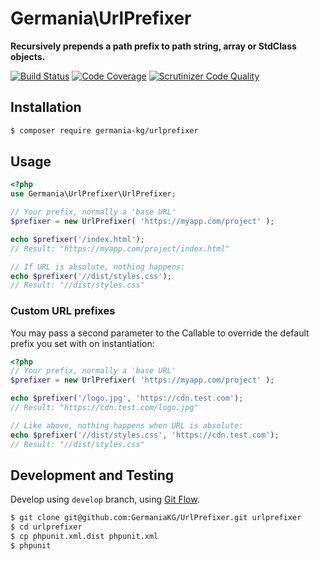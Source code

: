 # Germania\UrlPrefixer

**Recursively prepends a path prefix to path string, array or StdClass objects.**

[![Build Status](https://travis-ci.org/GermaniaKG/UrlPrefixer?branch=master)](https://travis-ci.org/GermaniaKG/UrlPrefixer)
[![Code Coverage](https://scrutinizer-ci.com/g/GermaniaKG/UrlPrefixer/badges/coverage.png?b=master)](https://scrutinizer-ci.com/g/GermaniaKG/UrlPrefixer/?branch=master)
[![Scrutinizer Code Quality](https://scrutinizer-ci.com/g/GermaniaKG/UrlPrefixer/badges/quality-score.png?b=master)](https://scrutinizer-ci.com/g/GermaniaKG/UrlPrefixer/?branch=master)

## Installation

```bash
$ composer require germania-kg/urlprefixer
```


## Usage

```php
<?php
use Germania\UrlPrefixer\UrlPrefixer;

// Your prefix, normally a 'base URL'
$prefixer = new UrlPrefixer( 'https://myapp.com/project' );

echo $prefixer('/index.html');
// Result: "https://myapp.com/project/index.html"

// If URL is absolute, nothing happens:
echo $prefixer('//dist/styles.css');
// Result: "//dist/styles.css"
```

### Custom URL prefixes

You may pass a second parameter to the Callable to override the default prefix you set with on instantiation:

```php
<?php
// Your prefix, normally a 'base URL'
$prefixer = new UrlPrefixer( 'https://myapp.com/project' );

echo $prefixer('/logo.jpg', 'https://cdn.test.com');
// Result: "https://cdn.test.com/logo.jpg"

// Like above, nothing happens when URL is absolute:
echo $prefixer('//dist/styles.css', 'https://cdn.test.com');
// Result: "//dist/styles.css"
```



## Development and Testing

Develop using `develop` branch, using [Git Flow](https://github.com/nvie/gitflow).   

```bash
$ git clone git@github.com:GermaniaKG/UrlPrefixer.git urlprefixer
$ cd urlprefixer
$ cp phpunit.xml.dist phpunit.xml
$ phpunit
```
